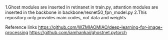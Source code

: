 1.Ghost modules are inserted in retinanet in train.py, attention modules are inserted in the backbone in backbone/resnet50_fpn_model.py
2.This repository only provides main codes, not data and weights

Reference links
https://github.com/WZMIAOMIAO/deep-learning-for-image-processing
https://github.com/iamhankai/ghostnet.pytorch



